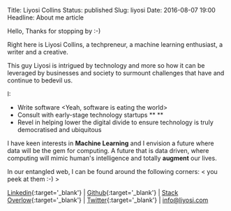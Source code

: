 Title: Liyosi Collins
Status: published
Slug: liyosi
Date: 2016-08-07 19:00
Headline: About me article

Hello, Thanks for stopping by :-)

Right here is  Liyosi Collins, a techpreneur, a machine learning enthusiast, a writer and a creative.

This guy Liyosi is intrigued by technology and more so how it can be leveraged by businesses and society
to surmount challenges that have and continue to bedevil us.

I:

- Write software <Yeah, software is eating the world>
- Consult with early-stage technology startups  ** <and> **
- Revel in helping lower the digital divide to ensure technology is truly democratised and ubiquitous


I have keen interests in **Machine Learning** and I envision a future where data will be the gem for computing.
A future that is data driven, where computing will mimic human's intelligence and totally **augment** our lives.


In our entangled web, I can be found around the following corners: < you peek at them :-) >

[Linkedin](https://www.linkedin.com/in/collins-liyosi-84903943){:target='_blank'} |
[Github](https://github.com/liyocee){:target='_blank'} |
[Stack Overlow](https://stackoverflow.com/users/1823036/liyosi){:target='_blank'} |
[Twitter](https://twitter.com/collinsliyosi){:target='_blank'} |
[info@liyosi.com](mailto:info@liyosi.com)
